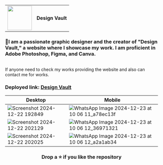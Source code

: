 <table>
  <tr>
    <td><img src="https://github.com/user-attachments/assets/a325de80-4158-4d4f-925c-59231e58ef8c" width="80" height="80"></td>
    <td><strong>Design Vault</strong></td>
  </tr>
</table>

### 🎨I am a passionate graphic designer and the creator of "Design Vault," a website where I showcase my work. I am proficient in Adobe Photoshop, Figma, and Canva.

<br>If anyone need to check my works providing the website and also can contact me for works.

### Deployed link: [Design Vault](https://design-vault-hari2k4.vercel.app/)
| Desktop | Mobile |
|--|--|
| ![Screenshot 2024-12-22 192849](https://github.com/user-attachments/assets/ebb43750-47ce-4bba-95e2-afdcb854f7fc)|![WhatsApp Image 2024-12-23 at 10 06 11_a78ec13f](https://github.com/user-attachments/assets/aa3a64bd-759d-4fe2-b63f-1b86dc5fbf7a)|
| ![Screenshot 2024-12-22 202129](https://github.com/user-attachments/assets/b479144d-fe98-40c4-8555-adf26353bb77)|![WhatsApp Image 2024-12-23 at 10 06 12_36971321](https://github.com/user-attachments/assets/c6a0eb01-121d-4366-8464-e98ee8607c03)|
| ![Screenshot 2024-12-22 202025](https://github.com/user-attachments/assets/de96055c-4ef5-4cc0-85d2-80ee31e82ba8)|![WhatsApp Image 2024-12-23 at 10 06 12_a2a1ab34](https://github.com/user-attachments/assets/3fbc46ca-29e2-45fc-820a-bba889424f29)|

### <div align="center"> Drop a ⭐ if you like the repository</div>
